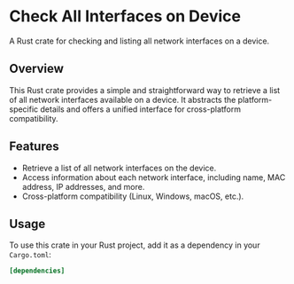 # Check All Interfaces on Device

A Rust crate for checking and listing all network interfaces on a device.

## Overview

This Rust crate provides a simple and straightforward way to retrieve a list of all network interfaces available on a device. It abstracts the platform-specific details and offers a unified interface for cross-platform compatibility.

## Features

- Retrieve a list of all network interfaces on the device.
- Access information about each network interface, including name, MAC address, IP addresses, and more.
- Cross-platform compatibility (Linux, Windows, macOS, etc.).

## Usage

To use this crate in your Rust project, add it as a dependency in your `Cargo.toml`:

```toml
[dependencies]
